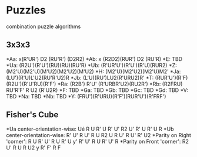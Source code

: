 # Puzzles
combination puzzle algorithms

## 3x3x3
*Aa: x(R'UR') D2 (RU'R') (D2R2)
*Ab: x (R2D2)(RUR') D2 (RU'R)
*E:  TBD
*Ua: (R2U')(R'U')(RU)(RU)(RU'R)
*Ub: (R'UR'U')(R'U')(R'U)(RUR2)
*Z:  (M2'U)(M2'U)(M'U2)(M2'U2)(M'U2)
*H:  (M2'U)(M2'U2)(M2'U)M2'
*Ja: (LU')(R'U)L'U2(RU'R'U2)R
*Jb: (L'U)(RU')LU2(R'URU2)R'
*T:  (RUR'U')(R'F)(R2U')(R'U'RU)(R'F')
*Ra: (R2B') R'U' (R'URBR'U2)(RU2R')
*Rb: (R2FRU) RU'R'F' R U2 (R'U2R)
*F:  TBD
*Ga: TBD
*Gb: TBD
*Gc: TBD
*Gd: TBD
*V:  TBD
*Na: TBD
*Nb: TBD
*Y:  (FRU')(R'URU)(R'F')(RUR'U')(R'FRF')

## Fisher's Cube
*Ua center-orientation-wise: Ué R U R' U R' U' R2 U' R' U R' U R
*Ub center-orientation-wise: R' U' R U' R U R2 U R U' R U' R' U2
*Parity on Right 'corner': R U R' U' R U R' U y' R' U' R U R' U' R
*Parity on Front 'corner': R2 U' R U R U2 y R' F' R F
